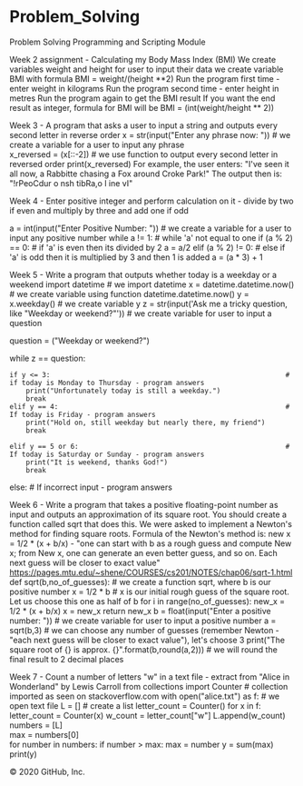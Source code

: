 # Problem_Solving

Problem Solving Programming and Scripting Module

Week 2 assignment - Calculating my Body Mass Index (BMI)
We create variables weight and height for user to input their data
we create variable BMI with formula BMI = weight/(height **2)
Run the program first time - enter weight in kilograms 
Run the program second time - enter height in metres 
Run the program again to get the BMI result 
If you want the end result as integer, formula for BMI will be BMI = (int(weight/height ** 2))

Week 3 - A program that asks a user to input a string and outputs every second letter in reverse order
x = str(input("Enter any phrase now: "))   # we create a variable for a user to input any phrase  
x_reversed = (x[::-2])                     # we use function to output every second letter in reversed order
print(x_reversed)
For example, the user enters: "I've seen it all now, a Rabbitte chasing a Fox around Croke Park!"
The output then is: "!rPeoCdur o  nsh tibRa,o l ine vI"

Week 4 - Enter positive integer and perform calculation on it - divide by two if even and multiply by three and add one if odd

a = int(input("Enter Positive Number: "))   # we create a variable for a user to input any positive number
while a != 1:                        # while 'a' not equal to one
    if (a % 2) == 0:                 # if 'a' is even then its divided by 2
        a = a/2
    elif (a % 2) != 0:               # else if 'a' is odd then it is multiplied by 3 and then 1 is added
        a = (a * 3) + 1
 
Week 5 - Write a program that outputs whether today is a weekday or a weekend
import datetime                 # we import datetime
x = datetime.datetime.now()      # we create variable using function datetime.datetime.now()
y = x.weekday()                   # we create variable y
z = str(input('Ask me a tricky question, like "Weekday or weekend?"'))     # we create variable for user to input a question

question = ("Weekday or weekend?")

while z == question:

    if y <= 3:                                                          # if today is Monday to Thursday - program answers
        print("Unfortunately today is still a weekday.")                   
        break                   
    elif y == 4:                                                        # If today is Friday - program answers
        print("Hold on, still weekday but nearly there, my friend")        
        break

    elif y == 5 or 6:                                                   # If today is Saturday or Sunday - program answers
        print("It is weekend, thanks God!")                     
        break                     
    
else:                                                                   # If incorrect input - program answers

Week 6 - Write a program that takes a positive floating-point number as input and outputs an approximation of its square root. 
You should create a function called sqrt that does this.
We were asked to implement a Newton's method for finding square roots. 
Formula of the Newton's method is: new x = 1/2 * (x + b/x) - 
"one can start with b as a rough guess and compute New x; from New x, one can generate an even better guess, and so on.
Each next guess will be closer to exact value" 
https://pages.mtu.edu/~shene/COURSES/cs201/NOTES/chap06/sqrt-1.html
def sqrt(b,no_of_guesses):                     # we create a function sqrt, where b is our positive number
    x = 1/2 * b                                # x is our initial rough guess of the square root. Let us choose this one as half of b
    for i in range(no_of_guesses):
        new_x = 1/2 * (x + b/x)
        x = new_x
    return new_x
b = float(input("Enter a positive number: "))    # we create variable for user to input a positive number
a = sqrt(b,3)                                    # we can choose any number of guesses (remember Newton - "each next guess will be closer to exact value"), let's choose 3 
print("The square root of {} is approx. {}".format(b,round(a,2)))     # we will round the final result to 2 decimal places


Week 7 - Count a number of letters "w" in a text file - extract from "Alice in Wonderland" by Lewis Carroll
from collections import Counter                           # collection imported as seen on stackoverflow.com
with open("alice.txt") as f:                              # we open text file 
    L = []                                                # create a list
    letter_count = Counter()
    for x in f:
        letter_count = Counter(x)
        w_count = letter_count["w"]
        L.append(w_count)                                                   
    numbers = [L]                                                          
    max = numbers[0]                                                        
    for number in numbers:
        if number > max:
            max = number
        y = sum(max)                                                        
        print(y)   

© 2020 GitHub, Inc.


